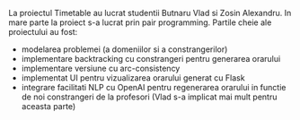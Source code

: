 La proiectul Timetable au lucrat studentii Butnaru Vlad si Zosin Alexandru. 
In mare parte la proiect s-a lucrat prin pair programming.
Partile cheie ale proiectului au fost:
- modelarea problemei (a domeniilor si a constrangerilor)
- implementare backtracking cu constrangeri pentru generarea orarului
- implementare versiune cu arc-consistency
- implementat UI pentru vizualizarea orarului generat cu Flask
- integrare facilitati NLP cu OpenAI pentru regenerarea orarului in functie de noi constrangeri de la profesori (Vlad s-a implicat mai mult pentru aceasta parte)

